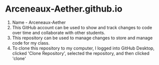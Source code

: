 # Arceneaux-Aether.github.io

1. Name - Arceneaux-Aether
2. This GitHub account can be used to show and track changes to code over time and collaborate with other students. 
3. This repository can be used to manage changes to store and manage code for my class. 
4. To clone this repository to my computer, I logged into GitHub Desktop, clicked 'Clone Repository', selected the repository, and then clicked 'clone'
